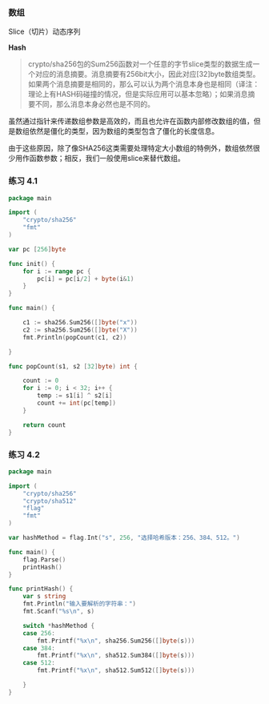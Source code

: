 ### 数组
Slice（切片）动态序列

**Hash**
> crypto/sha256包的Sum256函数对一个任意的字节slice类型的数据生成一个对应的消息摘要。消息摘要有256bit大小，因此对应[32]byte数组类型。如果两个消息摘要是相同的，那么可以认为两个消息本身也是相同（译注：理论上有HASH码碰撞的情况，但是实际应用可以基本忽略）；如果消息摘要不同，那么消息本身必然也是不同的。

虽然通过指针来传递数组参数是高效的，而且也允许在函数内部修改数组的值，但是数组依然是僵化的类型，因为数组的类型包含了僵化的长度信息。

由于这些原因，除了像SHA256这类需要处理特定大小数组的特例外，数组依然很少用作函数参数；相反，我们一般使用slice来替代数组。

### 练习 4.1
```go
package main

import (
	"crypto/sha256"
	"fmt"
)

var pc [256]byte

func init() {
	for i := range pc {
		pc[i] = pc[i/2] + byte(i&1)
	}
}

func main() {

	c1 := sha256.Sum256([]byte("x"))
	c2 := sha256.Sum256([]byte("X"))
	fmt.Println(popCount(c1, c2))

}

func popCount(s1, s2 [32]byte) int {

	count := 0
	for i := 0; i < 32; i++ {
		temp := s1[i] ^ s2[i]
		count += int(pc[temp])
	}

	return count
}

```

### 练习 4.2
```go
package main

import (
	"crypto/sha256"
	"crypto/sha512"
	"flag"
	"fmt"
)

var hashMethod = flag.Int("s", 256, "选择哈希版本：256、384、512。")

func main() {
	flag.Parse()
	printHash()
}

func printHash() {
	var s string
	fmt.Println("输入要解析的字符串：")
	fmt.Scanf("%s\n", s)

	switch *hashMethod {
	case 256:
		fmt.Printf("%x\n", sha256.Sum256([]byte(s)))
	case 384:
		fmt.Printf("%x\n", sha512.Sum384([]byte(s)))
	case 512:
		fmt.Printf("%x\n", sha512.Sum512([]byte(s)))

	}
}

```